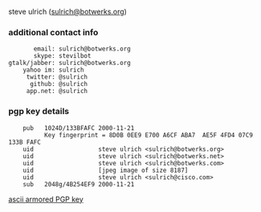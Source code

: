 steve ulrich ([sulrich@botwerks.org](mailto:sulrich@botwerks.org))

### additional contact info

```
       email: sulrich@botwerks.org
       skype: stevilbot
gtalk/jabber: sulrich@botwerks.org
    yahoo im: sulrich
     twitter: @sulrich
      github: @sulrich
     app.net: @sulrich
```

### pgp key details

```
    pub   1024D/133BFAFC 2000-11-21
          Key fingerprint = 8D0B 0EE9 E700 A6CF ABA7  AE5F 4FD4 07C9 133B FAFC
    uid                  steve ulrich <sulrich@botwerks.org>
    uid                  steve ulrich <sulrich@botwerks.net>
    uid                  steve ulrich <sulrich@botwerks.com>
    uid                  [jpeg image of size 8187]
    uid                  steve ulrich <sulrich@cisco.com>
    sub   2048g/4B254EF9 2000-11-21
```

[ascii armored PGP key](http://botwerks.org/pgp-key.txt)
